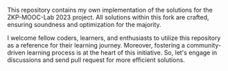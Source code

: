 This repository contains my own implementation of the solutions for the ZKP-MOOC-Lab 2023 project. All solutions within this fork are crafted, ensuring soundness and optimization for the majority.

I welcome fellow coders, learners, and enthusiasts to utilize this repository as a reference for their learning journey. Moreover, fostering a community-driven learning process is at the heart of this initiative. So, let's engage in discussions and send pull request for more efficient solutions.